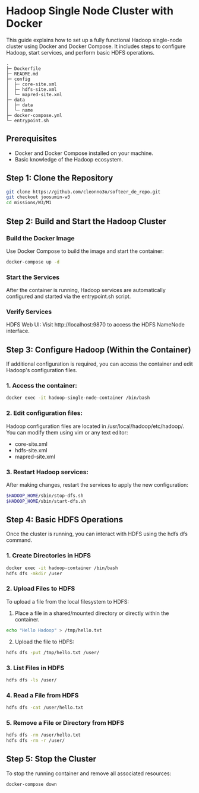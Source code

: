 # Hadoop Single Node Cluster with Docker
This guide explains how to set up a fully functional Hadoop single-node cluster using Docker and Docker Compose. It includes steps to configure Hadoop, start services, and perform basic HDFS operations.
```
.
├─ Dockerfile
├─ README.md
├─ config
│  ├─ core-site.xml
│  ├─ hdfs-site.xml
│  └─ mapred-site.xml
├─ data
│  ├─ data
│  └─ name
├─ docker-compose.yml
└─ entrypoint.sh
```

## Prerequisites
- Docker and Docker Compose installed on your machine.
- Basic knowledge of the Hadoop ecosystem.

## Step 1: Clone the Repository
```bash
git clone https://github.com/cleonno3o/softeer_de_repo.git
git checkout joosumin-w3
cd missions/W3/M1
```

## Step 2: Build and Start the Hadoop Cluster
### Build the Docker Image
Use Docker Compose to build the image and start the container:
``` bash
docker-compose up -d
```

### Start the Services
After the container is running, Hadoop services are automatically configured and started via the entrypoint.sh script.

### Verify Services
HDFS Web UI: Visit http://localhost:9870 to access the HDFS NameNode interface.

## Step 3: Configure Hadoop (Within the Container)
If additional configuration is required, you can access the container and edit Hadoop's configuration files.

### 1. Access the container:
``` bash
docker exec -it hadoop-single-node-container /bin/bash
```
### 2. Edit configuration files:
   Hadoop configuration files are located in /usr/local/hadoop/etc/hadoop/. You can modify them using vim or any text editor:
- core-site.xml
- hdfs-site.xml
- mapred-site.xml

### 3. Restart Hadoop services:
After making changes, restart the services to apply the new configuration:
``` bash
$HADOOP_HOME/sbin/stop-dfs.sh
$HADOOP_HOME/sbin/start-dfs.sh
```

## Step 4: Basic HDFS Operations
Once the cluster is running, you can interact with HDFS using the hdfs dfs command.

### 1. Create Directories in HDFS
``` bash
docker exec -it hadoop-container /bin/bash
hdfs dfs -mkdir /user
```

### 2. Upload Files to HDFS
To upload a file from the local filesystem to HDFS:
1. Place a file in a shared/mounted directory or directly within the container.
``` bash
echo "Hello Hadoop" > /tmp/hello.txt
```

2. Upload the file to HDFS:
``` bash
hdfs dfs -put /tmp/hello.txt /user/
```

### 3. List Files in HDFS
``` bash
hdfs dfs -ls /user/
```

### 4. Read a File from HDFS
``` bash
hdfs dfs -cat /user/hello.txt
```

### 5. Remove a File or Directory from HDFS
``` bash
hdfs dfs -rm /user/hello.txt
hdfs dfs -rm -r /user/
```

## Step 5: Stop the Cluster
To stop the running container and remove all associated resources:
``` bash
docker-compose down
```